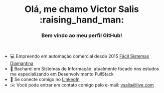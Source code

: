 <h1 align="center">Olá, me chamo Victor Salis :raising_hand_man:</h1>
<h3 align="center">Bem vindo ao meu perfil GitHub!</h3>

<br>

* 💻 Empreendo em automação comercial desde 2015 <a href="https://facilsistemas.com.br/revenda-diamantina/">Fácil Sistemas Diamantina<a/>
* 🧠 Bacharel em Sistemas de Informação, atualmente focado nos estudos me especializando em Desenvolvimento FullStack
* 🔗 Se conecte comigo no <a href="https://linkedin.com/in/vsalis" target="blank">LinkedIn</a>
* ✉️ Você pode entrar em contato comigo pelo e-mail: [vsalis@live.com](mailto:vsalis@live.com)
